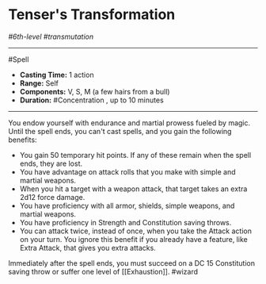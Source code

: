 # Tenser's Transformation
*#6th-level #transmutation*
___ 
#Spell
- **Casting Time:** 1 action
- **Range:** Self
- **Components:** V, S, M (a few hairs from a bull)
- **Duration:** #Concentration , up to 10 minutes
---
You endow yourself with endurance and martial prowess fueled by magic. Until the spell ends, you can't cast spells, and you gain the following benefits:

- You gain 50 temporary hit points. If any of these remain when the spell ends, they are lost.
- You have advantage on attack rolls that you make with simple and martial weapons.
- When you hit a target with a weapon attack, that target takes an extra 2d12 force damage.
- You have proficiency with all armor, shields, simple weapons, and martial weapons.
- You have proficiency in Strength and Constitution saving throws.
- You can attack twice, instead of once, when you take the Attack action on your turn. You ignore this benefit if you already have a feature, like Extra Attack, that gives you extra attacks.

Immediately after the spell ends, you must succeed on a DC 15 Constitution saving throw or suffer one level of [[Exhaustion]].
#wizard